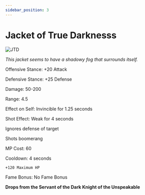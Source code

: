 ```yaml
---
sidebar_position: 3
---
```


# Jacket of True Darknesss

![JTD](https://vwiki.valorserver.com/api/item/picture/jacket%20of%20true%20darkness)

<i>This jacket seems to have a shadowy fog that surrounds itself.</i>

Offensive Stance: +20 Attack

Defensive Stance: +25 Defense

Damage: 50-200

Range: 4.5

Effect on Self: Invincible for 1.25 seconds

Shot Effect: Weak for 4 seconds

Ignores defense of target

Shots boomerang

MP Cost: 60

Cooldown: 4 seconds

    +120 Maximum HP
    
Fame Bonus: No Fame Bonus

**Drops from the Servant of the Dark Knight of the Unspeakable**
